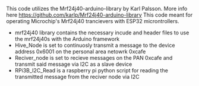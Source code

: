 This code utilizes the Mrf24j40-arduino-library by Karl Palsson. More info here https://github.com/karlp/Mrf24j40-arduino-library
This code meant for operating Microchip's Mrf24j40 trancievers with ESP32 microntrollers.
  - mrf24j40 library contains the necessary incude and header files to use the mrf24j40s with the Arduino framework
  - Hive_Node is set to continuosly transmit a message to the device address 0x6001 on the personal area netowrk 0xcafe
  - Reciver_node is set to recieve messages on the PAN 0xcafe and transmit said message via I2C as a slave device
  - RPi3B_I2C_Read is a raspberry pi python script for reading the transmitted message from the reciver node via I2C
